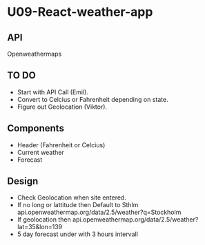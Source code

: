 # U09-React-weather-app

## API
Openweathermaps

## TO DO
- Start with API Call (Emil).
- Convert to Celcius or Fahrenheit depending on state.
- Figure out Geolocation (Viktor).

## Components
- Header (Fahrenheit or Celcius)
- Current weather
- Forecast

## Design
- Check Geolocation when site entered.
- If no long or lattitude then Default to Sthlm
api.openweathermap.org/data/2.5/weather?q=Stockholm
- If geolocation then
api.openweathermap.org/data/2.5/weather?lat=35&lon=139
- 5 day forecast under with 3 hours intervall